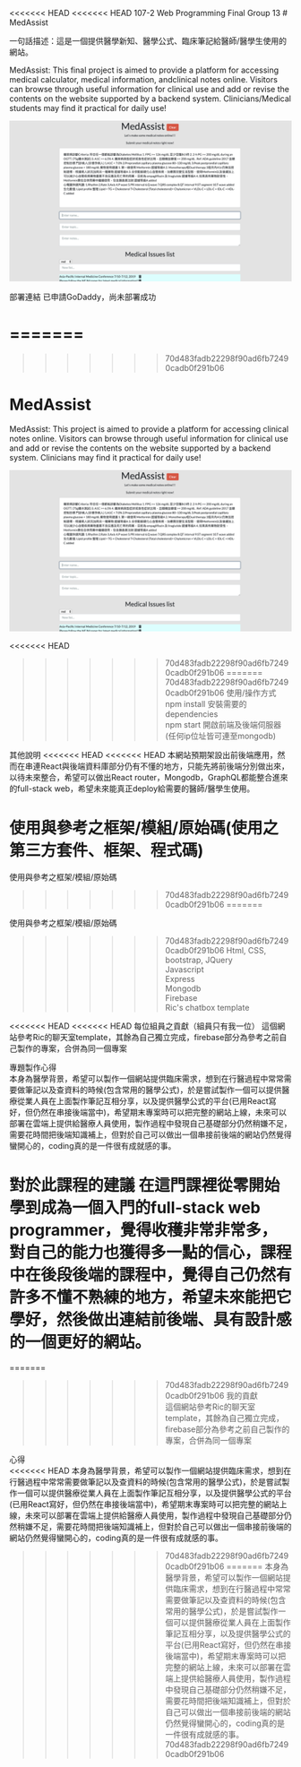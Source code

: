 <<<<<<< HEAD
<<<<<<< HEAD
107-2 Web Programming Final
Group 13 # MedAssist

一句話描述：這是一個提供醫學新知、醫學公式、臨床筆記給醫師/醫學生使用的網站。

MedAssist: This final project is aimed to provide a platform for accessing medical calculator, medical information, andclinical notes online. Visitors can browse through useful information for clinical use and add or revise the contents on the website supported by a backend system. Clinicians/Medical students may find it practical for daily use!

![image](https://raw.githubusercontent.com/Howard790606/MedAssist/master/pic1.png)

部署連結
已申請GoDaddy，尚未部署成功

=======
=======
>>>>>>> 70d483fadb22298f90ad6fb72490cadb0f291b06
# MedAssist

MedAssist: This project is aimed to provide a platform for accessing clinical notes online. Visitors can browse through useful information for clinical use and add or revise the contents on the website supported by a backend system. Clinicians may find it practical for daily use!

![image](https://raw.githubusercontent.com/Howard790606/MedAssist/master/pic1.png)

<<<<<<< HEAD
>>>>>>> 70d483fadb22298f90ad6fb72490cadb0f291b06
=======
>>>>>>> 70d483fadb22298f90ad6fb72490cadb0f291b06
使用/操作方式  
npm install 安裝需要的dependencies  
npm start 開啟前端及後端伺服器(任何ip位址皆可連至mongodb)

其他說明
<<<<<<< HEAD
<<<<<<< HEAD
本網站預期架設出前後端應用，然而在串連React與後端資料庫部分仍有不懂的地方，只能先將前後端分別做出來，以待未來整合，希望可以做出React router，Mongodb，GraphQL都能整合進來的full-stack web，希望未來能真正deploy給需要的醫師/醫學生使用。

使用與參考之框架/模組/原始碼(使用之第三方套件、框架、程式碼)
=======

使用與參考之框架/模組/原始碼  
>>>>>>> 70d483fadb22298f90ad6fb72490cadb0f291b06
=======

使用與參考之框架/模組/原始碼  
>>>>>>> 70d483fadb22298f90ad6fb72490cadb0f291b06
Html, CSS, bootstrap, JQuery  
Javascript  
Express  
Mongodb  
Firebase  
Ric's chatbox template  

<<<<<<< HEAD
<<<<<<< HEAD
每位組員之貢獻（組員只有我一位） 
這個網站參考Ric的聊天室template，其餘為自己獨立完成，firebase部分為參考之前自己製作的專案，合併為同一個專案

專題製作心得  
本身為醫學背景，希望可以製作一個網站提供臨床需求，想到在行醫過程中常常需要做筆記以及查資料的時候(包含常用的醫學公式)，於是嘗試製作一個可以提供醫療從業人員在上面製作筆記互相分享，以及提供醫學公式的平台(已用React寫好，但仍然在串接後端當中)，希望期末專案時可以把完整的網站上線，未來可以部署在雲端上提供給醫療人員使用，製作過程中發現自己基礎部分仍然稍嫌不足，需要花時間把後端知識補上，但對於自己可以做出一個串接前後端的網站仍然覺得蠻開心的，coding真的是一件很有成就感的事。

對於此課程的建議
在這門課裡從零開始學到成為一個入門的full-stack web programmer，覺得收穫非常非常多，對自己的能力也獲得多一點的信心，課程中在後段後端的課程中，覺得自己仍然有許多不懂不熟練的地方，希望未來能把它學好，然後做出連結前後端、具有設計感的一個更好的網站。
=======
=======
>>>>>>> 70d483fadb22298f90ad6fb72490cadb0f291b06
我的貢獻  
這個網站參考Ric的聊天室template，其餘為自己獨立完成，firebase部分為參考之前自己製作的專案，合併為同一個專案

心得  
<<<<<<< HEAD
本身為醫學背景，希望可以製作一個網站提供臨床需求，想到在行醫過程中常常需要做筆記以及查資料的時候(包含常用的醫學公式)，於是嘗試製作一個可以提供醫療從業人員在上面製作筆記互相分享，以及提供醫學公式的平台(已用React寫好，但仍然在串接後端當中)，希望期末專案時可以把完整的網站上線，未來可以部署在雲端上提供給醫療人員使用，製作過程中發現自己基礎部分仍然稍嫌不足，需要花時間把後端知識補上，但對於自己可以做出一個串接前後端的網站仍然覺得蠻開心的，coding真的是一件很有成就感的事。
>>>>>>> 70d483fadb22298f90ad6fb72490cadb0f291b06
=======
本身為醫學背景，希望可以製作一個網站提供臨床需求，想到在行醫過程中常常需要做筆記以及查資料的時候(包含常用的醫學公式)，於是嘗試製作一個可以提供醫療從業人員在上面製作筆記互相分享，以及提供醫學公式的平台(已用React寫好，但仍然在串接後端當中)，希望期末專案時可以把完整的網站上線，未來可以部署在雲端上提供給醫療人員使用，製作過程中發現自己基礎部分仍然稍嫌不足，需要花時間把後端知識補上，但對於自己可以做出一個串接前後端的網站仍然覺得蠻開心的，coding真的是一件很有成就感的事。
>>>>>>> 70d483fadb22298f90ad6fb72490cadb0f291b06
